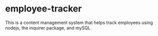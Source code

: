 # employee-tracker
This is a content management system that helps track employees using nodejs, the inquirer package, and mySQL.
